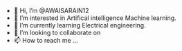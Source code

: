 - 👋 Hi, I’m @AWAISARAIN12
- 👀 I’m interested in Artifical intelligence Machine learning.
- 🌱 I’m currently learning Electrical engineering.
- 💞️ I’m looking to collaborate on 
- 📫 How to reach me ...

<!---
AWAISARAIN12/AWAISARAIN12 is a ✨ special ✨ repository because its `README.md` (this file) appears on your GitHub profile.
You can click the Preview link to take a look at your changes.
--->
